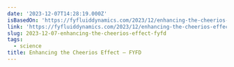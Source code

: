 ```yaml
---
date: '2023-12-07T14:28:19.000Z'
isBasedOn: 'https://fyfluiddynamics.com/2023/12/enhancing-the-cheerios-effect/'
link: 'https://fyfluiddynamics.com/2023/12/enhancing-the-cheerios-effect/'
slug: 2023-12-07-enhancing-the-cheerios-effect-fyfd
tags:
  - science
title: Enhancing the Cheerios Effect – FYFD
---
```


